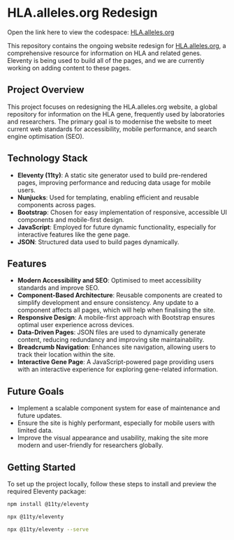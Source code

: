 # HLA.alleles.org Redesign

Open the link here to view the codespace: [HLA.alleles.org](http://hla_alleles_static.surge.sh/)

This repository contains the ongoing website redesign for [HLA.alleles.org](http://hla.alleles.org), a comprehensive resource for information on HLA and related genes. Eleventy is being used to build all of the pages, and we are currently working on adding content to these pages.

## Project Overview

This project focuses on redesigning the HLA.alleles.org website, a global repository for information on the HLA gene, frequently used by laboratories and researchers. The primary goal is to modernise the website to meet current web standards for accessibility, mobile performance, and search engine optimisation (SEO).

## Technology Stack

- **Eleventy (11ty)**: A static site generator used to build pre-rendered pages, improving performance and reducing data usage for mobile users.
- **Nunjucks**: Used for templating, enabling efficient and reusable components across pages.
- **Bootstrap**: Chosen for easy implementation of responsive, accessible UI components and mobile-first design.
- **JavaScript**: Employed for future dynamic functionality, especially for interactive features like the gene page.
- **JSON**: Structured data used to build pages dynamically.

## Features

- **Modern Accessibility and SEO**: Optimised to meet accessibility standards and improve SEO.
- **Component-Based Architecture**: Reusable components are created to simplify development and ensure consistency. Any update to a component affects all pages, which will help when finalising the site.
- **Responsive Design**: A mobile-first approach with Bootstrap ensures optimal user experience across devices.
- **Data-Driven Pages**: JSON files are used to dynamically generate content, reducing redundancy and improving site maintainability.
- **Breadcrumb Navigation**: Enhances site navigation, allowing users to track their location within the site.
- **Interactive Gene Page**: A JavaScript-powered page providing users with an interactive experience for exploring gene-related information.

## Future Goals

- Implement a scalable component system for ease of maintenance and future updates.
- Ensure the site is highly performant, especially for mobile users with limited data.
- Improve the visual appearance and usability, making the site more modern and user-friendly for researchers globally.

## Getting Started

To set up the project locally, follow these steps to install and preview the required Eleventy package:

```bash
npm install @11ty/eleventy
```
```bash
npx @11ty/eleventy
```
```bash
npx @11ty/eleventy --serve
```
